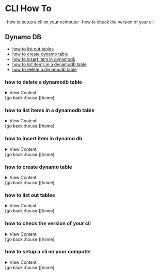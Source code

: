 # CLI How To

-[how to setup a cli on your computer][setup-cli]
-[how to check the version of your cli][ver-cli]

## Dynamo DB
- [how to list out tables][dyn-list]
- [how to create dynamo table][dyn-create]
- [how to insert item in dynamodb][dyn-ins]
- [how to list items in a dynamodb table][dyn-list-items]
- [how to delete a dynamodb table][dyn-delete]

[dyn-delete]:#how-to-delete-a-dynamodb-table
[dyn-list-items]:#how-to-list-items-in-a-dynamodb-table
[dyn-ins]:#how-to-insert-item-in-dynamodb
[dyn-create]:#how-to-create-dynamo-table
[dyn-list]:#how-to-list-out-tables
[ver-cli]:#how-to-check-the-version-of-your-cli
[setup-cli]:#how-to-setup-a-cli-on-your-computer
[home]:#cli-how-to


### how to delete a dynamodb table

<details>
<summary>
View Content
</summary>

:link: **Reference**

- [Deleting the Amazon DynamoDB tables](https://docs.aws.amazon.com/solutions/latest/research-service-workbench-on-aws/deleting-the-amazon-dynamodb-tables.html)

```
aws dynamodb delete-table -–table-name <tablename>
```

</details>
[go back :house:][home]


### how to list items in a dynamodb table

<details>
<summary>
View Content
</summary>


:link: **Reference**

- [aws cli](https://docs.aws.amazon.com/cli/latest/reference/dynamodb/scan.html#examples)

In windows
```
aws dynamodb scan ^
    --table-name Users
```

</details>
[go back :house:][home]

### how to insert item in dynamo db

<details>
<summary>
View Content
</summary>

:link: **Reference**

- [aws cli](https://docs.aws.amazon.com/cli/latest/reference/dynamodb/put-item.html#examples)

Creating anything in aws cli sucks so it's much better to just do it through the command console,
sdk, or cdk

In windows
```
aws dynamodb put-item ^
    --table-name Users  ^
    --item ^
        "{\"Name\": {\"S\": \"John Doe\"}, \"Id\": {\"N\": \"1\"}}"
    --return-consumed-capacity TOTAL ^
    --return-item-collection-metrics SIZE
```

</details>
[go back :house:][home]


### how to create dynamo table

<details>
<summary>
View Content
</summary>

:link: **Reference**

- [Create a table in DynamoDB](https://docs.aws.amazon.com/amazondynamodb/latest/developerguide/getting-started-step-1.html)

In windows
```
aws dynamodb create-table ^
    --table-name Users ^
    --attribute-definitions ^
        AttributeName=Id,AttributeType=N ^
        AttributeName=Name,AttributeType=S ^
    --key-schema ^
        AttributeName=Id,KeyType=HASH ^
        AttributeName=Name,KeyType=RANGE ^
    --provisioned-throughput ^
        ReadCapacityUnits=5,WriteCapacityUnits=5 ^
    --table-class STANDARD
```

In linux
```
aws dynamodb create-table \
    --table-name Music \
    --attribute-definitions \
        AttributeName=Artist,AttributeType=S \
        AttributeName=SongTitle,AttributeType=S \
    --key-schema \
        AttributeName=Artist,KeyType=HASH \
        AttributeName=SongTitle,KeyType=RANGE \
    --provisioned-throughput \
        ReadCapacityUnits=5,WriteCapacityUnits=5 \
    --table-class STANDARD
```

</details>
[go back :house:][home]

### how to list out tables

<details>
<summary>
View Content
</summary>
:link: **Reference**

- [aws cli examples](https://docs.aws.amazon.com/cli/latest/reference/dynamodb/list-tables.html#examples)

```
aws dynamodb list-tables
```

</details>
[go back :house:][home]

### how to check the version of your cli

<details>
<summary>
View Content
</summary>

:link: **Reference**

- [Installing, Updating, and Uninstalling the AWS CLI version 1 on Windows](https://docs.aws.amazon.com/cli/v1/userguide/install-windows.html#msi-on-windows)

Type in command prompt

```
aws --version
```

</details>
[go back :house:][home]

### how to setup a cli on your computer

<details>
<summary>
View Content
</summary>

:link: **Reference**

- [Download and run the AWS CLI MSI installer for Windows (64-bit)](https://awscli.amazonaws.com/AWSCLIV2.msi)
- []()

1. If on windows, [download and install](https://awscli.amazonaws.com/AWSCLIV2.msi) the aws cli msi installer
    - If you have another OS, go to [this page](https://docs.aws.amazon.com/cli/latest/userguide/getting-started-install.html) in order to install the appropriate software

</details>
[go back :house:][home]




